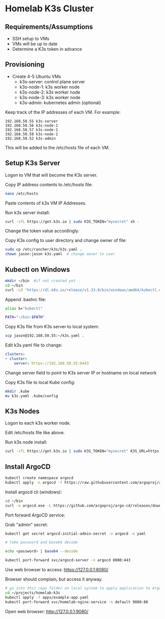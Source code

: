 # Homelab K3s Cluster

## Requirements/Assumptions

* SSH setup to VMs
* VMs will be up to date
* Determine a K3s token in advance

## Provisioning

* Create 4-5 Ubuntu VMs
    * k3s-server: control plane server
    * k3s-node-1: k3s worker node
    * k3s-node-2: k3s worker node
    * k3s-node-3: k3s worker node
    * k3s-admin: kubernetes admin (optional)

Keep track of the IP addresses of each VM. For example:

```
192.168.50.55 k3s-server
192.168.50.56 k3s-node-1
192.168.50.57 k3s-node-1
192.168.50.58 k3s-node-1
192.168.50.52 k3s-admin
```

This will be added to the /etc/hosts file of each VM.

## Setup K3s Server

Logon to VM that will become the K3s server.

Copy IP address contents to /etc/hosts file:

```bash
nano /etc/hosts
```

Paste contents of k3s VM IP Addresses.

Run k3s server install:

```bash
curl -sfL https://get.k3s.io | sudo K3S_TOKEN="mysecret" sh -
```

Change the token value accordingly.

Copy K3s config to user directory and change owner of file:

```bash
sudo cp /etc/rancher/k3s/k3s.yaml .
chown jason:jason k3s.yaml  # change owner to user
```

## Kubectl on Windows

```bash
mkdir ~/bin  #if not created yet
cd ~/bin
curl -LO "https://dl.k8s.io/release/v1.33.0/bin/windows/amd64/kubectl.exe"
```

Append .bashrc file:

```bash
alias k="kubectl"

PATH="~/bin:$PATH"
```

Copy K3s file from K3s server to local system:

```bash
scp jason@192.168.50.55:~/k3s.yaml .
```

Edit k3s.yaml file to change:

```yaml
clusters:
- cluster:
    server: https://192.168.50.55:6443
```

Change server field to point to K3s server IP or hostname on local network

Copy K3s file to local Kube config:

```bash
mkdir .kube
mv k3s.yaml .kube/config
```

## K3s Nodes

Logon to each k3s worker node.

Edit /etc/hosts file like above.

Run k3s node install:

```bash
curl -sfL https://get.k3s.io | sudo K3S_TOKEN="mysecret" K3S_URL=https://k3s-server:6443 sh
```

## Install ArgoCD

```bash
kubectl create namespace argocd
kubectl apply -n argocd -f https://raw.githubusercontent.com/argoproj/argo-cd/stable/manifests/install.yaml
```

Install argocd cli (windows):

```bash
cd ~/bin
curl -o argocd.exe -L https://github.com/argoproj/argo-cd/releases/download/v3.0.3/argocd-windows-amd64.exe
```

Port forward ArgoCD service:

Grab "admin" secret:

```bash
kubectl get secret argocd-initial-admin-secret -n argocd -o yaml

# take password and base64 decode

echo <password> | base64 --decode
```

```bash
kubectl port-forward svc/argocd-server -n argocd 8080:443
```

Use web browser to access: https://127.0.0.1:8080/ 

Browser should complain, but access it anyway.

```bash
# go into this repo folder on local system to apply application to ArgoCD
cd ~/projects/homelab-k3s
kubectl apply -f apps/example-app.yaml
kubectl port-forward svc/homelab-nginx-service -n default 9080:80
```

Open web browser: http://127.0.0.1:9080/